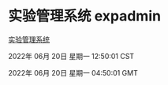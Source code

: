 # 实验管理系统 expadmin
[实验管理系统](http://59.174.8.33:56808/expadmin-782313d2-e1b1-4ea7-932e-3a55e6a1a4d0/)

2022年 06月 20日 星期一 12:50:01 CST

2022年 06月 20日 星期一 04:50:01 GMT
